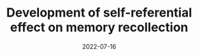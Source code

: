 ---
title: "Development of self-referential effect on memory recollection"
collection: publications
permalink: /publication/2022-07-16_Chai_2
excerpt: 'DESCRIPTION'
date: 2022-07-16
venue: 'Society for Research in Child Development'
paperurl: 'https://srcd.onlinelibrary.wiley.com/doi/10.1111/cdev.13826'
citation: 'Hilary Sweatman, Ross Lawrence, Xiaoqian Chai (2022). &quot;Development of self-referential effect on memory recollection.&quot; <i>SRCD</i>. 0.'
---